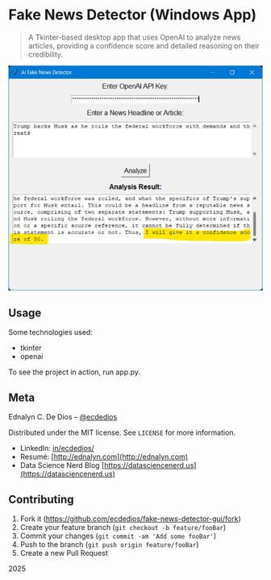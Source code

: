 # Fake News Detector (Windows App)

> A Tkinter-based desktop app that uses OpenAI to analyze news articles, providing a confidence score and detailed reasoning on their credibility.

![Fake News Detector](https://github.com/ecdedios/fake-news-detector-gui/blob/main/images/Screenshot%202025-02-24%20223051.png)

## Usage

Some technologies used:

- tkinter
- openai

To see the project in action, run app.py.

## Meta

Ednalyn C. De Dios – [@ecdedios](https://github.com/ecdedios)

Distributed under the MIT license. See `LICENSE` for more information.

- LinkedIn: [in/ecdedios/](https://www.linkedin.com/in/ecdedios/)
- Resumé: [http://ednalyn.com](http://ednalyn.com)
- Data Science Nerd Blog [https://datasciencenerd.us](https://datasciencenerd.us)

## Contributing

1. Fork it (<https://github.com/ecdedios/fake-news-detector-gui/fork>)
2. Create your feature branch (`git checkout -b feature/fooBar`)
3. Commit your changes (`git commit -am 'Add some fooBar'`)
4. Push to the branch (`git push origin feature/fooBar`)
5. Create a new Pull Request

2025
